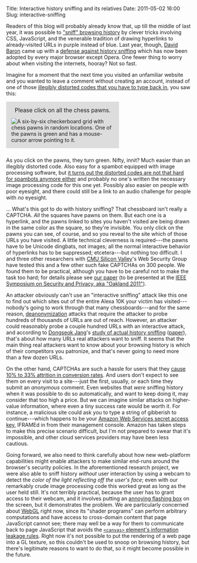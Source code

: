Title: Interactive history sniffing and its relatives
Date: 2011-05-02 16:00
Slug: interactive-sniffing

Readers of this blog will probably already know that, up till the
middle of last year, it was possible to
["sniff" browsing history][wtikay] by clever tricks involving CSS,
JavaScript, and the venerable tradition of drawing hyperlinks to
already-visited URLs in purple instead of blue.  Last year, though,
[David Baron][] came up with a
[defense against history sniffing][dbaron-defense] which has now been
adopted by every major browser except Opera. One fewer thing to worry
about when visiting the internets, hooray? Not so fast.

Imagine for a moment that the next time you visited an unfamiliar
website and you wanted to leave a comment without creating an account,
instead of one of those
[illegibly distorted codes that you have to type back in][captcha],
you saw this:

<div class="aligncenter" style="width:280px; padding: 1em; margin-bottom: 24px; background: #dddddd">
<div style="text-align:center; font-size:1.1em;margin-bottom:12px">
Please click on all the chess pawns.
</div>
<img class="aligncenter" src="chessboard-example.png" alt="A six-by-six checkerboard grid with chess pawns in random locations.  One of the pawns is green and has a mouse-cursor arrow pointing to it.">
</div>

As you click on the pawns, they turn green. Nifty, innit? Much easier
than an illegibly distorted code. Also easy for a spambot equipped
with image processing software, but
[it turns out the distorted codes are not that hard for spambots anymore either][captcha-breaking]
and probably no one's written the necessary image processing code for
this one yet.  Possibly also easier on people with poor eyesight, and
there could still be a link to an audio challenge for people with *no*
eyesight.

... What's this got to do with history sniffing? That chessboard isn't
really a CAPTCHA. *All* the squares have pawns on them. But each one
is a hyperlink, and the pawns linked to sites you haven't visited are
being drawn in the same color as the square, so they're invisible. You
only click on the pawns you can see, of course, and so you reveal to
the site which of those URLs you have visited. A little technical
cleverness is required---the pawns have to be Unicode dingbats, not
images; all the normal interactive behavior of hyperlinks has to be
suppressed; etcetera---but nothing too difficult. I and three other
researchers with [CMU Silicon Valley][]'s Web Security Group have
tested this and a few other such fake CAPTCHAs on 300 people. We found
them to be practical, although you have to be careful not to make the
task too hard; for details please see [our paper][] (to be presented
at the
[IEEE Symposium on Security and Privacy, aka "Oakland 2011"][oakland11]).

An attacker obviously can't use an "interactive sniffing" attack like
this one to find out which sites out of the entire Alexa 10K your
victim has visited---nobody's going to work through that many
chessboards---and for the same reason, [deanonymization][] attacks
that require the attacker to probe hundreds of thousands of URLs are
out of reach.  However, an attacker could reasonably probe a couple
hundred URLs with an interactive attack, and according to
[Dongseok Jang][]'s [study of actual history sniffing][jang-forbes]
([paper][jang-paper]), that's about how many URLs real attackers want
to sniff. It seems that the main thing real attackers want to know
about your browsing history is which of their competitors you
patronize, and that's never going to need more than a few dozen URLs.

On the other hand, CAPTCHAs are such a hassle for users that they
[cause 10% to 33% attrition in conversion rates][captcha-conversion]. And
users don't expect to see them on every visit to a site---just the
first, usually, or each time they submit an *anonymous* comment. Even
websites that *were* sniffing history when it was possible to do so
automatically, and want to keep doing it, may consider that too high a
price. But we can imagine similar attacks on higher-value information,
where even a tiny success rate would be worth it. For instance, a
malicious site could ask you to type a string of gibberish to
continue---which happens to be your
[Amazon Web Services secret access key][aws-key], IFRAMEd in from
their management console. Amazon has taken steps to make this precise
scenario difficult, but I'm not prepared to swear that it's
impossible, and other cloud services providers may have been less
cautious.

Going forward, we also need to think carefully about how new
web-platform capabilities might enable attackers to make similar
end-runs around the browser's security policies. In the aforementioned
research project, we were also able to sniff history *without* user
interaction by using a webcam to detect the *color of the light
reflecting off the user's face*; even with our remarkably crude image
processing code this worked great as long as the user held still. It's
not terribly practical, because the user has to grant access to their
webcam, and it involves putting an [annoying flashing box][] on the
screen, but it demonstrates the problem. We are particularly concerned
about [WebGL][] right now, since its "shader programs" can perform
arbitrary computations and have access to cross-domain content that
page JavaScript cannot see; there may well be a way for them to
communicate back to page JavaScript that avoids the
[`<canvas>` element's information leakage rules][canvas-leak]. Right
now it's not possible to put the rendering of a web page into a GL
texture, so this couldn't be used to snoop on browsing history, but
there's legitimate reasons to want to do that, so it might become
possible in the future.

[wtikay]: http://krebsonsecurity.com/2010/12/what-you-should-know-about-history-sniffing/
[David Baron]: http://dbaron.org/
[dbaron-defense]: https://blog.mozilla.org/security/2010/03/31/plugging-the-css-history-leak/
[captcha]: http://www.captcha.net/
[captcha-breaking]: https://acsac.org/2007/papers/70.pdf
[deanonymization]: http://www.darkreading.com/risk/attack-unmasks-user-behind-the-browser/d/d-id/1133010
[Dongseok Jang]: https://cseweb.ucsd.edu/~d1jang/
[jang-forbes]: http://www.forbes.com/sites/kashmirhill/2010/11/30/history-sniffing-how-youporn-checks-what-other-porn-sites-youve-visited-and-ad-networks-test-the-quality-of-their-data/
[jang-paper]: https://cseweb.ucsd.edu/~d1jang/paper/ccs10.pdf
[captcha-conversion]: http://www.90percentofeverything.com/2011/03/25/fk-captcha/
[cache timing]: http://www.sciencedaily.com/releases/2000/12/001208074325.htm
[aws-key]: https://docs.aws.amazon.com/general/latest/gr/aws-security-credentials.html
[CMU Silicon Valley]: https://www.cmu.edu/silicon-valley/
[our paper]: https://research.owlfolio.org/pubs/2011-i-still-know.pdf
[oakland11]: http://www.ieee-security.org/TC/SP2011/
[annoying flashing box]: http://www.blog.theteamw.com/2010/01/23/100-things-you-should-know-about-people-22-peripheral-vison-keeping-you-alive-or-channel-surfing/
[WebGL]: https://developer.mozilla.org/en-US/docs/Web/WebGL
[canvas-leak]: https://html.spec.whatwg.org/multipage/scripting.html#security-with-canvas-elements
